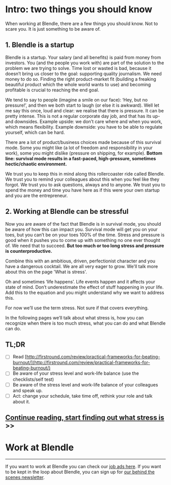 # Intro: two things you should know

When working at Blendle, there are a few things you should know. Not to scare you. It is just something to be aware of.

## **1. Blendle is a startup**

Blendle is a startup. Your salary (and all benefits) is paid from money from investors. You (and the people you work with) are part of the solution to the problem we are trying to solve. Time lost or wasted is bad, because it doesn’t bring us closer to the goal: supporting quality journalism. We need money to do so. Finding the right product-market fit (building a freaking beautiful product which the whole world wants to use) and becoming profitable is crucial to reaching the end goal.

We tend to say to people (imagine a smile on our face): ‘Hey, but no pressure!’, and then we both start to laugh (or else it is awkward). Well let me say this once, loud and clear: we realise that there is pressure. It can be pretty intense. This is not a regular corporate day job, and that has its up- and downsides. Example upside: we don’t care where and when you work, which means flexibility. Example downside: you have to be able to regulate yourself, which can be hard.

There are a lot of product/business choices made because of this survival mode. Some you might like (a lot of freedom and responsibility in your work), some you might dislike (pressure on shipping, for example). **Bottom line: survival mode results in a fast-paced, high-pressure, sometimes hectic/chaotic environment.**

We trust you to keep this in mind along this rollercoaster ride called Blendle. We trust you to remind your colleagues about this when you feel like they forgot. We trust you to ask questions, always and to anyone. We trust you to spend the money and time you have here as if this were your own startup and you are the entrepreneur.

## 2. Working at Blendle can be stressful

Now you are aware of the fact that Blendle is in survival mode, you should be aware of how this can impact you. Survival mode will get you on your toes, but you can’t be on your toes 100% of the time. Stress and pressure is good when it pushes you to come up with something no one ever thought of. We need that to succeed. **But too much or too long stress and pressure is counterproductive.** 

Combine this with an ambitious, driven, perfectionist character and you have a dangerous cocktail. We are all very eager to grow. We'll talk more about this on the page 'What is stress'.

Oh and sometimes ‘life happens’. Life events happen and it affects your state of mind. Don’t underestimate the effect of stuff happening in your life.  Add this to the equation and you might understand why we want to address this.

For now we’ll use the term stress. Not sure if that covers everything.

In the following pages we’ll talk about what stress is, how you can recognize when there is too much stress, what you can do and what Blendle can do.

## **TL;DR**

- [ ]  Read [http://firstround.com/review/practical-frameworks-for-beating-burnout/](http://firstround.com/review/practical-frameworks-for-beating-burnout/)
- [ ]  Be aware of your stress level and work-life balance (use the checklists/self test)
- [ ]  Be aware of the stress level and work-life balance of your colleagues and speak up.
- [ ]  Act: change your schedule, take time off, rethink your role and talk about it.

## [Continue reading, start finding out what stress is](https://www.notion.so/3df1f17be99246679d91509cee79bf47?pvs=21) >>

# Work at Blendle

---

If you want to work at Blendle you can check our [job ads here](https://blendle.homerun.co/). If you want to be kept in the loop about Blendle, you can sign up for [our behind the scenes newsletter](https://blendle.homerun.co/yes-keep-me-posted/tr/apply?token=8092d4128c306003d97dd3821bad06f2).
